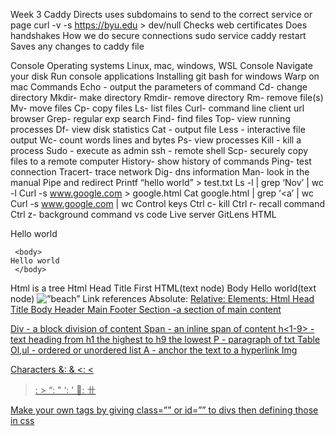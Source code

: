 Week 3
Caddy
Directs uses subdomains to send to the correct service or page
curl -v -s https://byu.edu > dev/null
Checks web certificates
Does handshakes
How we do secure connections
sudo service caddy restart
Saves any changes to caddy file

Console
Operating systems
Linux, mac, windows, WSL
Console
Navigate your disk
Run console applications
Installing git bash for windows
Warp on mac
Commands
Echo - output the parameters of command
Cd- change directory
Mkdir- make directory
Rmdir- remove directory
Rm- remove file(s)
Mv- move files
Cp- copy files
Ls- list files
Curl- command line client url browser
Grep- regular exp search
Find- find files
Top- view running processes
Df- view disk statistics
Cat - output file
Less - interactive file output
Wc- count words lines and bytes
Ps- view processes
Kill - kill a process
Sudo - execute as admin
ssh - remote shell
Scp- securely copy files to a remote computer
History- show history of commands
Ping- test connection
Tracert- trace network
Dig- dns information
Man- look in the manual
Pipe and redirect
Printf “hello world” > test.txt
Ls -l | grep ‘Nov’ | wc -l
Curl -s www.google.com > google.html
Cat google.html | grep ‘<a’ | wc
Curl -s www.google.com | wc
Control keys
Ctrl c- kill
Ctrl r- recall command
Ctrl z- background command
vs code
Live server
GitLens
HTML
<html>
<body>Hello world</body>
</html>
<!DOCTYPE html>
<html lang=”en”>
     <head>
	<title> First HTML</title>
     </head>

     <body>
	Hello world
     </body>

</html>
Html is a tree
Html
Head
Title
First HTML(text node)
Body
Hello world(text node)
<img alt=”beach” height=”1000” src=”https://images.pexels.com/photos/21787/pexels-photo.jpg?w=600&h=300”>
Link references
Absolute: <a href=”https://cs260.click/profile.png” />
Relative:
<a href=”profile.png” />
<a href=”../images/profile.png” />
Elements:
Html
Head
Title
Body
Header
Main
Footer
Section -a section of main content

Div - a block division of content
Span - an inline span of content
h<1-9> - text heading from h1 the highest to h9 the lowest
P - paragraph of txt
Table
Ol,ul - ordered or unordered list
A - anchor the text to a hyperlink
Img

Characters
&: &amp;
<:  &lt;
>: &gt;
“: &quot;
‘:  &apos;
🙂: &#12345;

Make your own tags by giving class=”” or id=”” to divs then defining those in css
